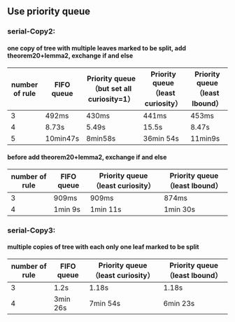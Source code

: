 ## Use priority queue

### serial-Copy2:
#### one copy of tree with multiple leaves marked to be split, add theorem20+lemma2, exchange if and else

number of rule | FIFO queue  | Priority queue （but set all curiosity=1）| Priority queue （least curiosity） | Priority queue （least lbound）
  ------------- | ------------- | ------------- | ------------- | ------------- 
3 | 492ms | 430ms | 441ms | 453ms
4 | 8.73s | 5.49s | 15.5s | 8.47s
5 | 10min47s | 8min58s | 36min 54s | 11min9s




#### before add theorem20+lemma2, exchange if and else
number of rule | FIFO queue  | Priority queue （least curiosity） | Priority queue （least lbound）
  ------------- | ------------- | ------------- | -------------
3 | 909ms | 909ms | 874ms
4 | 1min 9s | 1min 11s | 1min 30s

    
### serial-Copy3:
#### multiple copies of tree with each only one leaf marked to be split
number of rule | FIFO queue  | Priority queue （least curiosity） | Priority queue （least lbound）
  ------------- | ------------- | ------------- | -------------
3 | 1.2s | 1.18s | 1.18s
4 | 3min 26s | 7min 54s | 6min 23s
            
